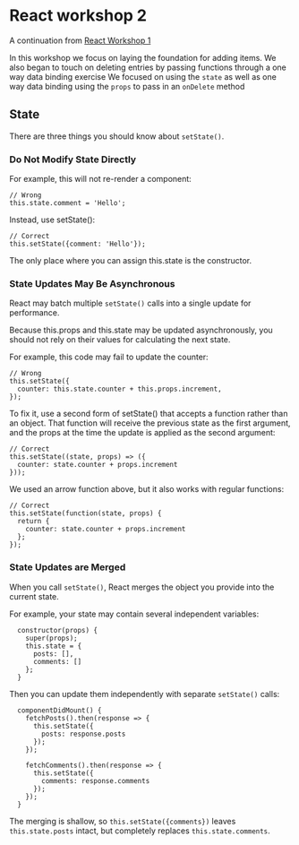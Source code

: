 # React workshop 2

A continuation from [React Workshop 1](https://github.com/deadcore/react-workshop-number-1)

In this workshop we focus on laying the foundation for adding items.
We also began to touch on deleting entries by passing functions through a one way data binding exercise
We focused on using the `state` as well as one way data binding using the `props` to pass in an `onDelete` method

## State

There are three things you should know about `setState()`.

### Do Not Modify State Directly
For example, this will not re-render a component:

```
// Wrong
this.state.comment = 'Hello';
```
Instead, use setState():
```
// Correct
this.setState({comment: 'Hello'});
```

The only place where you can assign this.state is the constructor.

### State Updates May Be Asynchronous
React may batch multiple `setState()` calls into a single update for performance.

Because this.props and this.state may be updated asynchronously, you should not rely on their values for calculating the next state.

For example, this code may fail to update the counter:

```
// Wrong
this.setState({
  counter: this.state.counter + this.props.increment,
});
```

To fix it, use a second form of setState() that accepts a function rather than an object. That function will receive the previous state as the first argument, and the props at the time the update is applied as the second argument:

```
// Correct
this.setState((state, props) => ({
  counter: state.counter + props.increment
}));
```

We used an arrow function above, but it also works with regular functions:

```
// Correct
this.setState(function(state, props) {
  return {
    counter: state.counter + props.increment
  };
});
```

### State Updates are Merged
When you call `setState()`, React merges the object you provide into the current state.

For example, your state may contain several independent variables:
```
  constructor(props) {
    super(props);
    this.state = {
      posts: [],
      comments: []
    };
  }
```
Then you can update them independently with separate `setState()` calls:
```
  componentDidMount() {
    fetchPosts().then(response => {
      this.setState({
        posts: response.posts
      });
    });

    fetchComments().then(response => {
      this.setState({
        comments: response.comments
      });
    });
  }
```
The merging is shallow, so `this.setState({comments})` leaves `this.state.posts` intact, but completely replaces `this.state.comments`.
